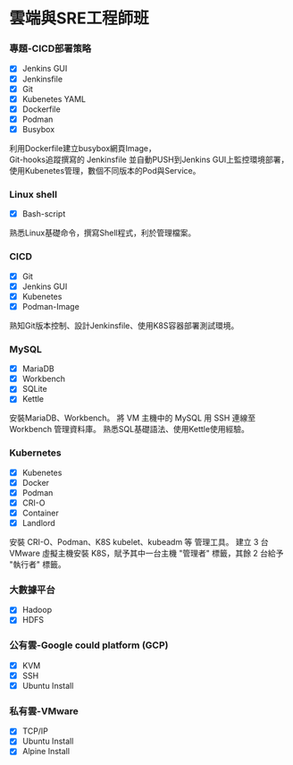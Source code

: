 # 雲端與SRE工程師班

### 專題-CICD部署策略
 - [x] Jenkins GUI
 - [x] Jenkinsfile
 - [x] Git
 - [x] Kubenetes YAML
 - [x] Dockerfile
 - [x] Podman
 - [x] Busybox   
 
 利用Dockerfile建立busybox網頁Image，   
 Git-hooks追蹤撰寫的 Jenkinsfile 並自動PUSH到Jenkins GUI上監控環境部署，   
 使用Kubenetes管理，數個不同版本的Pod與Service。   
 
 
### Linux shell
 - [x] Bash-script
 
熟悉Linux基礎命令，撰寫Shell程式，利於管理檔案。

### CICD
 - [x] Git
 - [x] Jenkins GUI
 - [x] Kubenetes
 - [x] Podman-Image
 
熟知Git版本控制、設計Jenkinsfile、使用K8S容器部署測試環境。
 
### MySQL
 - [x] MariaDB
 - [x] Workbench
 - [x] SQLite
 - [x] Kettle
 
 安裝MariaDB、Workbench。
 將 VM 主機中的 MySQL 用 SSH 連線至 Workbench 管理資料庫。
 熟悉SQL基礎語法、使用Kettle使用經驗。
 
 ### Kubernetes
 - [x] Kubenetes
 - [x] Docker
 - [x] Podman
 - [x] CRI-O
 - [x] Container
 - [x] Landlord   

安裝 CRI-O、Podman、K8S kubelet、kubeadm 等 管理工具。
建立 3 台 VMware 虛擬主機安裝 K8S，賦予其中一台主機 "管理者" 標籤，其餘 2 台給予 "執行者" 標籤。



### 大數據平台
 - [x] Hadoop
 - [x] HDFS   

### 公有雲-Google could platform (GCP)
 - [x] KVM
 - [x] SSH
 - [x] Ubuntu Install   

### 私有雲-VMware
 - [x] TCP/IP
 - [x] Ubuntu Install
 - [x] Alpine Install   
